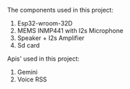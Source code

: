 The components used in this project:
  1. Esp32-wroom-32D
  2. MEMS INMP441 with I2s Microphone
  3. Speaker + I2s Amplifier
  4. Sd card 


Apis' used in this project:
  1. Gemini
  2. Voice RSS 
